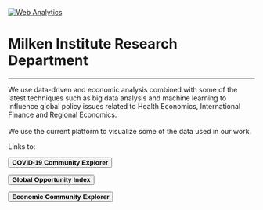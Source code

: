 <head><!-- Default Statcounter code for Miresearch.github.io About
https://miresearch.github.io/About/ -->
<script type="text/javascript">
var sc_project=12370715; 
var sc_invisible=1; 
var sc_security="d1e49415"; 
</script>
<script type="text/javascript"
src="https://www.statcounter.com/counter/counter.js"
async></script>
<noscript><div class="statcounter"><a title="Web Analytics"
href="https://statcounter.com/" target="_blank"><img
class="statcounter"
src="https://c.statcounter.com/12370715/0/d1e49415/1/"
alt="Web Analytics"></a></div></noscript>
<!-- End of Statcounter Code -->

<meta name="twitter:title" content="Milken Institute Data Vizualization Hub">
<meta name="twitter:image" content=http://claudelopezcom.ipage.com/claudelopez/data_viz.jpg">
<meta name="twitter:card" content="summary_large_image">

<meta property="og:title" content="Milken Institute Data Vizualization Hub">
<meta property="og:image" content="http://claudelopezcom.ipage.com/claudelopez/data_viz.jpg">
<meta property="og:image:url" content="http://claudelopezcom.ipage.com/claudelopez/data_viz.jpg">
<meta property="og:image:secure_url" content="http://claudelopezcom.ipage.com/claudelopez/data_viz.jpg">
<meta property="og:url" content="https://miresearch.github.io/About/">

</head>

<H1><b>Milken Institute Research Department </b></H1><Hr>

We use data-driven and economic analysis combined with some of the latest techniques such as big data analysis and machine learning to influence global policy issues related to Health Economics, International Finance and Regional Economics. <br><br>
We use the current platform to visualize some of the data used in our work. <br>

Links to:

<a href="https://miresearch.github.io/MI-COVID-19-Community-Explorer/" target="_blank"><button class="button button2"><b>COVID-19 Community Explorer</b></button></a><br>

<a href="https://miresearch.github.io/Global-Opportunity-Index/" target="_blank"><button class="button button2"><b>Global Opportunity Index</b></button></a><br>

<button class="button button2"><b>Economic Community Explorer</b></button> <br>
<br><br><br> <br>



